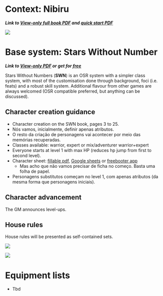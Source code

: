 # Context: Nibiru
***Link to [View-only full book PDF](https://drive.google.com/file/d/1URcfPk1QZ9THsut93cAh1oE-LuC2SrhR/view?usp=drivesdk) and [quick start PDF](https://drive.google.com/open?id=1gZm7M3invVbja-GQB1VEybxdopLC5Mot&usp=drive_fs)***

[![](https://img.youtube.com/vi/UBACC2zOlj8/0.jpg)](https://www.youtube.com/watch?v=UBACC2zOlj8)


# Base system: Stars Without Number
***Link to [View-only PDF](https://drive.google.com/file/d/1s9ThcGpnoimZm49370hdDDsfdPMftj-n/view?usp=drivesdk) or get for [free](https://www.drivethrurpg.com/product/230009/Stars-Without-Number-Revised-Edition-Free-Version)***

Stars Without Numbers (**SWN**) is an OSR system with a simpler class system, with most of the customisation done through background, foci (i.e. feats) and a robust skill system. Additional flavour from other games are always welcomed (OSR compatible preferred, but anything can be discussed).

## Character creation guidance

- Character creation on the SWN book, pages 3 to 25.
- Nós vamos, inicialmente, definir apenas atributos.
- O resto da criação de personagens vai acontecer por meio das memórias recuperadas.
- Classes available: warrior, expert or mix/adventurer warrior+expert
- Everyone starts at level 1 with max HP (reduces hp jump from first to second level).
- Character sheet: [fillable pdf](https://drive.google.com/file/d/1bM8pMgGjMKao6s-12BjnkQ9MzXhFJ8i2/view?usp=drivesdk), [Google sheets](https://docs.google.com/spreadsheets/d/19vw6EHrl_2-8BcHob2_bxvcpLnVbAHbW3StjrNEFoKg/edit#gid=1671565117) or [freebooter app](https://www.swnfreebooter.net/)
	- Mas acho que não vamos precisar de ficha no começo. Basta uma folha de papel.
- Personagens substitutos começam no level 1, com apenas atributos (da mesma forma que personagens iniciais).

## Character advancement

The GM announces level-ups.

## House rules

House rules will be presented as self-contained sets.

![](https://i.imgur.com/ndHiUp9.png)

![](https://i.imgur.com/jA1ygyD.png)

# Equipment lists

- Tbd

